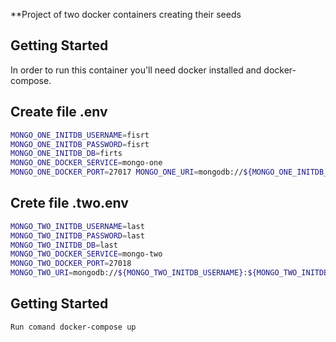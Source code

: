 **Project of two docker containers creating their seeds

## **Getting Started**
In order to run this container you'll need docker installed and docker-compose.

## **Create file .env**
```bash
MONGO_ONE_INITDB_USERNAME=fisrt
MONGO_ONE_INITDB_PASSWORD=fisrt
MONGO_ONE_INITDB_DB=firts
MONGO_ONE_DOCKER_SERVICE=mongo-one
MONGO_ONE_DOCKER_PORT=27017 MONGO_ONE_URI=mongodb://${MONGO_ONE_INITDB_USERNAME}:${MONGO_ONE_INITDB_PASSWORD}@${MONGO_ONE_DOCKER_SERVICE}:${MONGO_ONE_DOCKER_PORT}/${MONGO_ONE_INITDB_DB}?authSource=${MONGO_ONE_INITDB_DB}&ssl=false
```
## **Crete file .two.env**
```bash
MONGO_TWO_INITDB_USERNAME=last
MONGO_TWO_INITDB_PASSWORD=last
MONGO_TWO_INITDB_DB=last
MONGO_TWO_DOCKER_SERVICE=mongo-two
MONGO_TWO_DOCKER_PORT=27018
MONGO_TWO_URI=mongodb://${MONGO_TWO_INITDB_USERNAME}:${MONGO_TWO_INITDB_PASSWORD}@${MONGO_TWO_DOCKER_SERVICE}:${MONGO_TWO_DOCKER_PORT}/${MONGO_TWO_INITDB_DB}?authSource=${MONGO_TWO_INITDB_DB}&ssl=false
```
## **Getting Started**
```bash
Run comand docker-compose up
```
